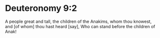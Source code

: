 # Deuteronomy 9:2

A people great and tall, the children of the Anakims, whom thou knowest, and [of whom] thou hast heard [say], Who can stand before the children of Anak!